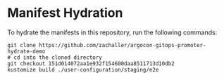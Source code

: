 # Manifest Hydration

To hydrate the manifests in this repository, run the following commands:

```shell
git clone https://github.com/zachaller/argocon-gitops-promoter-hydrate-demo
# cd into the cloned directory
git checkout 151d014072aa1e932f154600daa8511713d10db2
kustomize build ./user-configuration/staging/e2e
```
